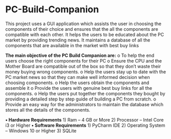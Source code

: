 # PC-Build-Companion
This project uses a GUI application which assists the user in choosing the components of their choice and ensures that the all the components are compatible with each other. It helps the users to be educated about the PC market by providing trending news. It maintains a database of all the components that are available in the market with best buy links

**The main objective of the PC Build Companion are:**
o	To help the end users choose the right components for their PC
o	Ensure the CPU and the Mother Board are compatible out of the box so that they don’t waste their money buying wrong components.
o	Help the users stay up to date with the PC market news so that they can make well informed decision when choosing components.
o	Help the users obtain the components and assemble it
o	Provide the users with genuine best buy links for all the components.
o	Help the users put together the components they bought by providing a detailed step by step guide of building a PC from scratch.
o	Provide an easy way for the administrators to maintain the database which stores all the details of the components.

**•	Hardware Requirements**
    1) Ram – 4 GB or More
    2) Processor – Intel Core i3 or Higher
**•	Software Requirements**
    1) PyCharm IDE
    2) Operating System – Windows 10 or Higher
    3) SQLite
